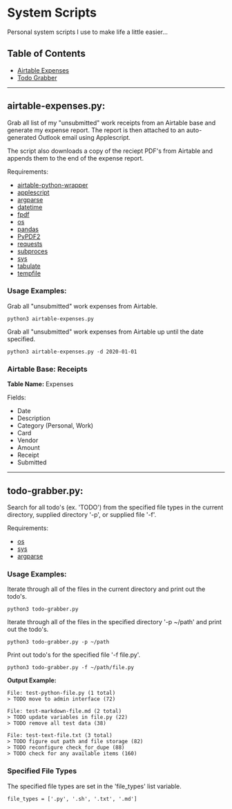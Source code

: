 # System Scripts

Personal system scripts I use to make life a little easier...

## Table of Contents

- [Airtable Expenses](#airtable-expensespy)
- [Todo Grabber](#todo-grabberpy)

---

## airtable-expenses.py:

Grab all list of my "unsubmitted" work receipts from an Airtable base and generate my expense report. The report is then attached to an auto-generated Outlook email using Applescript. 

The script also downloads a copy of the reciept PDF's from Airtable and appends them to the end of the expense report.

Requirements:  
- [airtable-python-wrapper](https://github.com/gtalarico/airtable-python-wrapper)
- [applescript](https://github.com/andrewp-as-is/applescript.py)
- [argparse](https://docs.python.org/3/library/argparse.html)
- [datetime](https://docs.python.org/3/library/datetime.html)
- [fpdf](https://github.com/reingart/pyfpdf)
- [os](https://docs.python.org/3/library/os.html)
- [pandas](https://pandas.pydata.org/)
- [PyPDF2](https://github.com/mstamy2/PyPDF2)
- [requests](https://requests.readthedocs.io/en/master/)
- [subproces](https://docs.python.org/3/library/subprocess.html)
- [sys](https://docs.python.org/3/library/sys.html)
- [tabulate](https://github.com/astanin/python-tabulate)
- [tempfile](https://docs.python.org/3/library/tempfile.html)

### Usage Examples:

Grab all "unsubmitted" work expenses from Airtable.

    python3 airtable-expenses.py

Grab all "unsubmitted" work expenses from Airtable up until the date specified.

    python3 airtable-expenses.py -d 2020-01-01

### Airtable Base: Receipts

**Table Name:** Expenses  

Fields:
- Date
- Description
- Category (Personal, Work)
- Card
- Vendor
- Amount
- Receipt
- Submitted

---

## todo-grabber.py:

Search for all todo's (ex. 'TODO') from the specified file types in the current directory, supplied directory '-p', or supplied file '-f'.

Requirements:  
- [os](https://docs.python.org/3/library/os.html)
- [sys](https://docs.python.org/3/library/sys.html)
- [argparse](https://docs.python.org/3/library/argparse.html)

### Usage Examples:

Iterate through all of the files in the current directory and print out the todo's.

    python3 todo-grabber.py

Iterate through all of the files in the specified directory '-p ~/path' and print out the todo's.

    python3 todo-grabber.py -p ~/path

Print out todo's for the specified file '-f file.py'.

    python3 todo-grabber.py -f ~/path/file.py


**Output Example:**

    File: test-python-file.py (1 total)
    > TODO move to admin interface (72)

    File: test-markdown-file.md (2 total)
    > TODO update variables in file.py (22)
    > TODO remove all test data (38)

    File: test-text-file.txt (3 total)
    > TODO figure out path and file storage (82)
    > TODO reconfigure check_for_dupe (88)
    > TODO check for any available items (160)

### Specified File Types

The specified file types are set in the 'file_types' list variable.

    file_types = ['.py', '.sh', '.txt', '.md']
